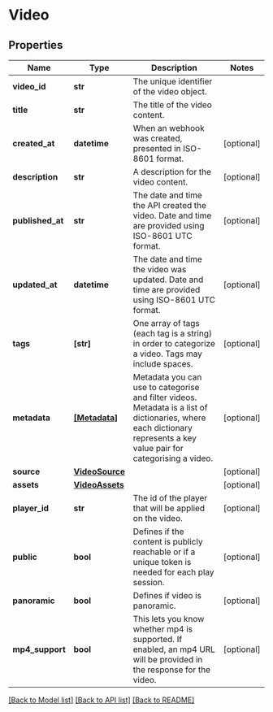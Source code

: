 # Video

## Properties
Name | Type | Description | Notes
------------ | ------------- | ------------- | -------------
**video_id** | **str** | The unique identifier of the video object. | 
**title** | **str** | The title of the video content.  | 
**created_at** | **datetime** | When an webhook was created, presented in ISO-8601 format. | [optional] 
**description** | **str** | A description for the video content.  | [optional] 
**published_at** | **str** | The date and time the API created the video. Date and time are provided using ISO-8601 UTC format. | [optional] 
**updated_at** | **datetime** | The date and time the video was updated. Date and time are provided using ISO-8601 UTC format. | [optional] 
**tags** | **[str]** | One array of tags (each tag is a string) in order to categorize a video. Tags may include spaces.  | [optional] 
**metadata** | [**[Metadata]**](Metadata.md) | Metadata you can use to categorise and filter videos. Metadata is a list of dictionaries, where each dictionary represents a key value pair for categorising a video.  | [optional] 
**source** | [**VideoSource**](VideoSource.md) |  | [optional] 
**assets** | [**VideoAssets**](VideoAssets.md) |  | [optional] 
**player_id** | **str** | The id of the player that will be applied on the video.  | [optional] 
**public** | **bool** | Defines if the content is publicly reachable or if a unique token is needed for each play session.  | [optional] 
**panoramic** | **bool** | Defines if video is panoramic.  | [optional] 
**mp4_support** | **bool** | This lets you know whether mp4 is supported. If enabled, an mp4 URL will be provided in the response for the video.  | [optional] 

[[Back to Model list]](../README.md#documentation-for-models) [[Back to API list]](../README.md#documentation-for-api-endpoints) [[Back to README]](../README.md)


